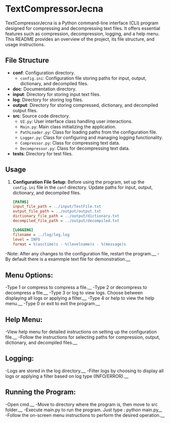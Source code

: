 # TextCompressorJecna

TextCompressorJecna is a Python command-line interface (CLI) program designed for compressing and decompressing text files. It offers essential features such as compression, decompression, logging, and a help menu. This README provides an overview of the project, its file structure, and usage instructions.

## File Structure

- **conf**: Configuration directory.
  - `config.ini`: Configuration file storing paths for input, output, dictionary, and decompiled files.
- **doc**: Documentation directory.
- **input**: Directory for storing input text files.
- **log**: Directory for storing log files.
- **output**: Directory for storing compressed, dictionary, and decompiled output files.
- **src**: Source code directory.
  - `UI.py`: User interface class handling user interactions.
  - `Main.py`: Main class initializing the application.
  - `PathLoader.py`: Class for loading paths from the configuration file.
  - `Logger.py`: Class for configuring and managing logging functionality.
  - `Compressor.py`: Class for compressing text data.
  - `Decompressor.py`: Class for decompressing text data.
- **tests**: Directory for test files.

## Usage

1. **Configuration File Setup**: Before using the program, set up the `config.ini` file in the `conf` directory. Update paths for input, output, dictionary, and decompiled files.

   ```ini
   [PATHS]
   input_file_path = ../input/TestFile.txt
   output_file_path = ../output/output.txt
   dictionary_file_path = ../output/dictionary.txt
   decompiled_file_path = ../output/decompiled.txt

   [LOGGING]
   filename = ../log/log.log
   level = INFO
   format = %(asctime)s - %(levelname)s - %(message)s
-Note: After any changes to the configuration file, restart the program.__
-By default there is a exammple text file for demonstration.__
## Menu Options:

-Type 1 or compress to compress a file.__
-Type 2 or decompress to decompress a file.__
-Type 3 or log to view logs. Choose between displaying all logs or applying a filter.__
-Type 4 or help to view the help menu.__
-Type 0 or exit to exit the program.__

## Help Menu:

-View help menu for detailed instructions on setting up the configuration file.__
-Follow the instructions for selecting paths for compression, output, dictionary, and decompiled files.__

## Logging:

-Logs are stored in the log directory.__
-Filter logs by choosing to display all logs or applying a filter based on log type (INFO/ERROR).__

## Running the Program:
-Open cmd.__
-Move to directory where the program is, then move to src folder.__
-Execute main.py to run the program. Just type : python main.py__
-Follow the on-screen menu instructions to perform the desired operation.__

